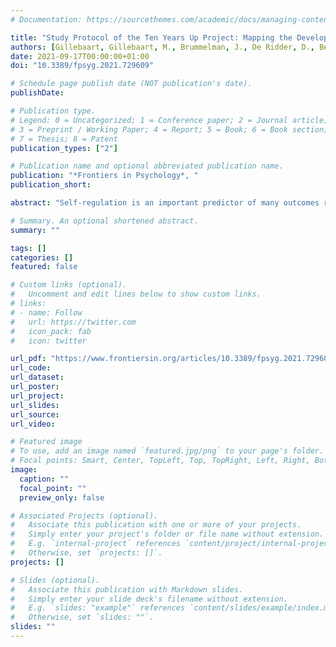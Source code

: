 ```yaml
---
# Documentation: https://sourcethemes.com/academic/docs/managing-content/

title: "Study Protocol of the Ten Years Up Project: Mapping the Development of Self-Regulation Strategies in Young Adults Over Time"
authors: [Gillebaart, Gillebaart, M., Brummelman, J., De Ridder, D., Benjamins, J., Denissen, J., Kroese, F., Lugtig, P., Smit, J. and J.F. Ybema,]
date: 2021-09-17T00:00:00+01:00
doi: "10.3389/fpsyg.2021.729609"

# Schedule page publish date (NOT publication's date).
publishDate:

# Publication type.
# Legend: 0 = Uncategorized; 1 = Conference paper; 2 = Journal article;
# 3 = Preprint / Working Paper; 4 = Report; 5 = Book; 6 = Book section;
# 7 = Thesis; 8 = Patent
publication_types: ["2"]

# Publication name and optional abbreviated publication name.
publication: "*Frontiers in Psychology*, "
publication_short: 

abstract: "Self-regulation is an important predictor of many outcomes relating to health and well-being. Research thus far has not systematically addressed the development of self-regulation strategies during young adulthood, but instead has focused on the predictive value of childhood self-regulation competence for outcomes later in life. The present study protocol describes the Ten Years Up (10YUP) project, a longitudinal cohort of young adults who will be followed for Ten years. By adopting a dynamic approach, we aim to examine how the nature and frequency of self-regulation strategies develop over time, document to what extent the use of strategies is affected by contextual and personal factors, and determine how these strategies affect health and well-being over the course of ten years. The 10YUP project employs a prospective longitudinal design to map the development of self-regulation strategies over time. A sample of 3,000 participants will be recruited by random selection from the general population of 16-year olds to retain a final sample of 1,000 participants after Ten years (accounting for an estimated drop-out rate of 10% each year). A mobile app will be used to collect data every 3 months. Self-regulation strategies will be assessed by means of the Goal Setting and Striving Inventory that asks participants to list their personal goals and then choose their most important goal to answer items about goal perception and strategy use. The resulting composite self-regulation index will be related to a wide range of contextual and personal factors that may act as either antecedents or consequences of self-regulation, depending on their specific time of assessment (either prior to or following self-regulation assessment) by means of cross-lagged panel analyses and other analyses allowing for establishing causal relationships over time. The 10YUP project is likely to generate novel insights into the development of self-regulation in young adulthood, how this development is affected by personal and contextual factors, and how these in turn may be influenced by how young people self-regulate—which is important for public policies aimed at guiding young people's choices and how they affect their health and well-being."

# Summary. An optional shortened abstract.
summary: ""

tags: []
categories: []
featured: false

# Custom links (optional).
#   Uncomment and edit lines below to show custom links.
# links:
# - name: Follow
#   url: https://twitter.com
#   icon_pack: fab
#   icon: twitter

url_pdf: "https://www.frontiersin.org/articles/10.3389/fpsyg.2021.729609/full"
url_code:
url_dataset:
url_poster:
url_project:
url_slides:
url_source:
url_video:

# Featured image
# To use, add an image named `featured.jpg/png` to your page's folder. 
# Focal points: Smart, Center, TopLeft, Top, TopRight, Left, Right, BottomLeft, Bottom, BottomRight.
image:
  caption: ""
  focal_point: ""
  preview_only: false

# Associated Projects (optional).
#   Associate this publication with one or more of your projects.
#   Simply enter your project's folder or file name without extension.
#   E.g. `internal-project` references `content/project/internal-project/index.md`.
#   Otherwise, set `projects: []`.
projects: []

# Slides (optional).
#   Associate this publication with Markdown slides.
#   Simply enter your slide deck's filename without extension.
#   E.g. `slides: "example"` references `content/slides/example/index.md`.
#   Otherwise, set `slides: ""`.
slides: ""
---
```

